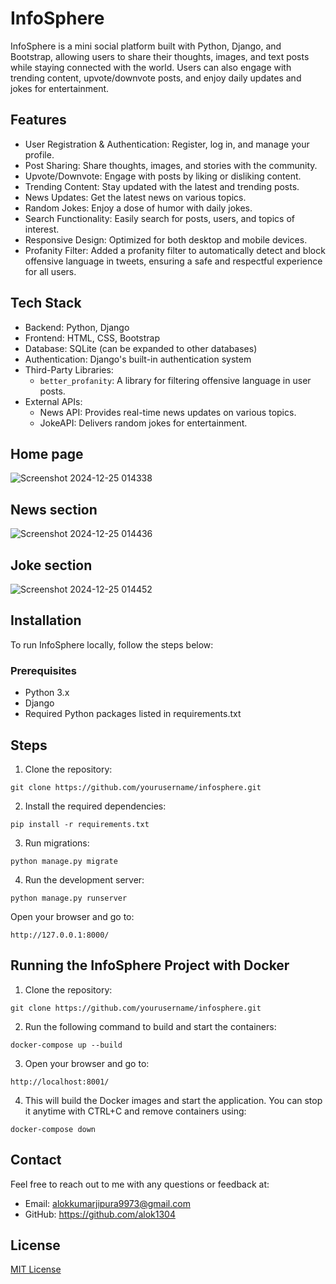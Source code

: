 # InfoSphere
InfoSphere is a mini social platform built with Python, Django, and Bootstrap, allowing users to share their thoughts, images, and text posts while staying connected with the world. Users can also engage with trending content, upvote/downvote posts, and enjoy daily updates and jokes for entertainment.

## Features
- User Registration & Authentication: Register, log in, and manage your profile.
- Post Sharing: Share thoughts, images, and stories with the community.
- Upvote/Downvote: Engage with posts by liking or disliking content.
- Trending Content: Stay updated with the latest and trending posts.
- News Updates: Get the latest news on various topics.
- Random Jokes: Enjoy a dose of humor with daily jokes.
- Search Functionality: Easily search for posts, users, and topics of interest.
- Responsive Design: Optimized for both desktop and mobile devices.
- Profanity Filter: Added a profanity filter to automatically detect and block offensive language in tweets, ensuring a safe and respectful experience for all users.
  
## Tech Stack
- Backend: Python, Django
- Frontend: HTML, CSS, Bootstrap
- Database: SQLite (can be expanded to other databases)
- Authentication: Django's built-in authentication system
- Third-Party Libraries:
    - `better_profanity`: A library for filtering offensive language in user posts.
- External APIs:
    - News API: Provides real-time news updates on various topics.
    - JokeAPI: Delivers random jokes for entertainment.
  
## Home page
![Screenshot 2024-12-25 014338](https://github.com/user-attachments/assets/21ac2c08-30a1-4a4e-b9a2-a5fac0495bf3)

## News section
![Screenshot 2024-12-25 014436](https://github.com/user-attachments/assets/e38ab664-2a69-4a18-8c08-3c89cfff9eb8)

## Joke section
![Screenshot 2024-12-25 014452](https://github.com/user-attachments/assets/eb32f548-5fcd-4c8b-90a6-e5d61a8bcd8d)

## Installation

To run InfoSphere locally, follow the steps below:

### Prerequisites
- Python 3.x
- Django
- Required Python packages listed in requirements.txt
  
## Steps
1. Clone the repository:

```
git clone https://github.com/yourusername/infosphere.git
```

2. Install the required dependencies:

```
pip install -r requirements.txt
```

3. Run migrations:
```
python manage.py migrate
```
4. Run the development server:
```
python manage.py runserver
```
Open your browser and go to:
```
http://127.0.0.1:8000/
```

## Running the InfoSphere Project with Docker
1. Clone the repository:

```
git clone https://github.com/yourusername/infosphere.git
```
2. Run the following command to build and start the containers:
```
docker-compose up --build
```

3. Open your browser and go to:
```
http://localhost:8001/
```
4. This will build the Docker images and start the application. You can stop it anytime with CTRL+C and remove containers using:
```
docker-compose down
```

## Contact
Feel free to reach out to me with any questions or feedback at:
- Email: alokkumarjipura9973@gmail.com
- GitHub: https://github.com/alok1304

## License

[MIT License](LICENSE)
